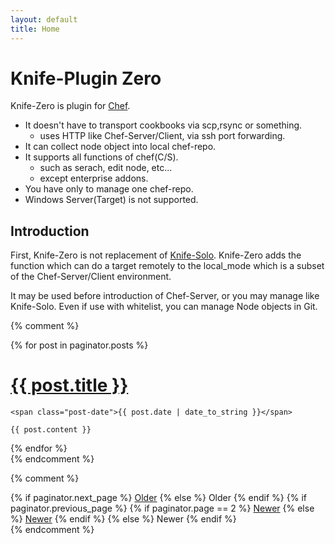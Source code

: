 ```yaml
---
layout: default
title: Home
---
```


# Knife-Plugin Zero

Knife-Zero is plugin for [Chef](https://www.chef.io/).

- It doesn't have to transport cookbooks via scp,rsync or something.
    - uses HTTP like Chef-Server/Client, via ssh port forwarding.
- It can collect node object into local chef-repo.
- It supports all functions of chef(C/S).
    - such as serach, edit node, etc...
    - except enterprise addons.
- You have only to manage one chef-repo.
- Windows Server(Target) is not supported.


## Introduction

First, Knife-Zero is not replacement of [Knife-Solo](http://matschaffer.github.io/knife-solo/).
Knife-Zero adds the function which can do a target remotely to the local_mode which is a subset of the Chef-Server/Client environment.

It may be used before introduction of Chef-Server, or you may manage like Knife-Solo. Even if use with whitelist, you can manage Node objects in Git.

{% comment %}
<div class="posts">
  {% for post in paginator.posts %}
  <div class="post">
    <h1 class="post-title">
      <a href="{{ post.url }}">
        {{ post.title }}
      </a>
    </h1>

    <span class="post-date">{{ post.date | date_to_string }}</span>

    {{ post.content }}
  </div>
  {% endfor %}
</div>
{% endcomment %}

{% comment %}
<div class="pagination">
  {% if paginator.next_page %}
    <a class="pagination-item older" href="/page{{paginator.next_page}}">Older</a>
  {% else %}
    <span class="pagination-item older">Older</span>
  {% endif %}
  {% if paginator.previous_page %}
    {% if paginator.page == 2 %}
      <a class="pagination-item newer" href="/">Newer</a>
    {% else %}
      <a class="pagination-item newer" href="/page{{paginator.previous_page}}">Newer</a>
    {% endif %}
  {% else %}
    <span class="pagination-item newer">Newer</span>
  {% endif %}
</div>
{% endcomment %}
